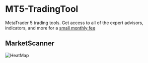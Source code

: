 # MT5-TradingTool
MetaTrader 5 trading tools. Get access to all of the expert advisors, indicators, and more for a [small monthly fee](https://github.com/fx4btc/MT5-Payment-Bot) 
## MarketScanner

![HeatMap](https://charts.mql5.com/24/248/eurusd-m1-best-forex-trading-fx4btc.png)
